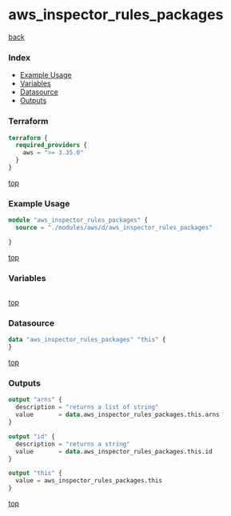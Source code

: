 # aws_inspector_rules_packages

[back](../aws.md)

### Index

- [Example Usage](#example-usage)
- [Variables](#variables)
- [Datasource](#datasource)
- [Outputs](#outputs)

### Terraform

```terraform
terraform {
  required_providers {
    aws = ">= 3.35.0"
  }
}
```

[top](#index)

### Example Usage

```terraform
module "aws_inspector_rules_packages" {
  source = "./modules/aws/d/aws_inspector_rules_packages"

}
```

[top](#index)

### Variables

```terraform
```

[top](#index)

### Datasource

```terraform
data "aws_inspector_rules_packages" "this" {
}
```

[top](#index)

### Outputs

```terraform
output "arns" {
  description = "returns a list of string"
  value       = data.aws_inspector_rules_packages.this.arns
}

output "id" {
  description = "returns a string"
  value       = data.aws_inspector_rules_packages.this.id
}

output "this" {
  value = aws_inspector_rules_packages.this
}
```

[top](#index)